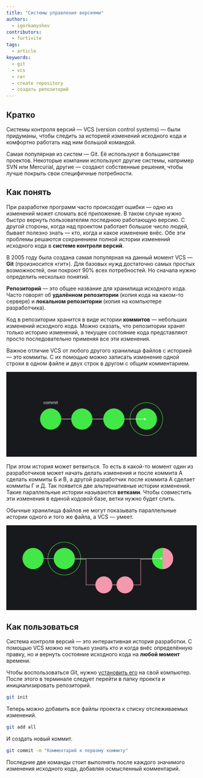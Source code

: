 ```yaml
---
title: "Системы управления версиями"
authors:
  - igorkamyshev
contributors:
  - furtivite
tags:
  - article
keywords:
  - git
  - vcs
  - гит
  - create repository
  - создать репозиторий
---
```


## Кратко

Системы контроля версий — VCS (version control systems) — были придуманы, чтобы следить за историей изменений исходного кода и комфортно работать над ним большой командой.

Самая популярная из систем — Git. Её используют в большинстве проектов. Некоторые компании используют другие системы, например SVN или Mercurial, другие — создают собственные решения, чтобы лучше покрыть свои специфичные потребности.

## Как понять

При разработке программ часто происходят ошибки — одно из изменений может сломать всё приложение. В таком случае нужно быстро вернуть пользователям последнюю работающую версию. С другой стороны, когда над проектом работает большое число людей, бывает полезно знать — кто, когда и какое изменение внёс. Обе эти проблемы решаются сохранением полной истории изменений исходного кода в __системе контроля версий__.

В 2005 году была создана самая популярная на данный момент VCS — __Git__ (произносится «гит»). Для базовых нужд достаточно самых простых возможностей, они покроют 90% всех потребностей. Но сначала нужно определить несколько понятий.

__Репозиторий__ — это общее название для хранилища исходного кода. Часто говорят об __удалённом репозитории__ (копия кода на каком-то сервере) и __локальном репозитории__ (копия на компьютере разработчика).

Код в репозитории хранится в виде истории __коммитов__ — небольших изменений исходного кода. Можно сказать, что репозитории хранят только историю изменений, а текущее состояние кода представляют просто последовательно применяя все эти изменения.

Важное отличие VCS от любого другого хранилища файлов с историей — это коммиты. С их помощью можно записать изменение одной строки в одном файле и двух строк в другом с общим комментарием.

![Линейная история коммитов](images/1.png)

При этом история может ветвиться. То есть в какой-то момент один из разработчиков может начать делать изменения и после коммита А сделать коммиты Б и В, а другой разработчик после коммита А сделает коммиты Г и Д. Так появится две альтернативные истории изменений. Такие параллельные истории называются __ветками__. Чтобы совместить эти изменения в единой кодовой базе, ветки нужно будет слить.

Обычные хранилища файлов не могут показывать параллельные истории одного и того же файла, а VCS — умеет.

![Сливание ветки в репозиторий](images/2.png)

## Как пользоваться

Система контроля версий — это интерактивная история разработки. С помощью VCS можно не только узнать кто и когда внёс определённую правку, но и вернуть состояние исходного кода на **любой момент** времени.

Чтобы воспользоваться Git, нужно [установить его](https://git-scm.com/downloads) на свой компьютер. После этого в терминале следует перейти в папку проекта и инициализировать репозиторий.

```bash
git init
```

Теперь можно добавить все файлы проекта к списку отслеживаемых изменений.

```bash
git add all
```

И создать новый коммит.

```bash
git commit -m "Комментарий к первому коммиту"
```

Последние две команды стоит выполнять после каждого значимого изменения исходного кода, добавляя осмысленный комментарий.
